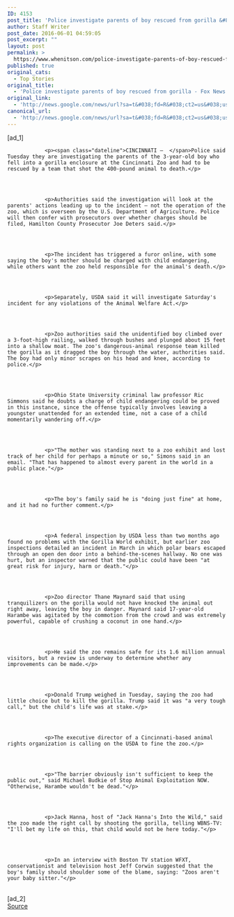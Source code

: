 ```yaml
---
ID: 4153
post_title: 'Police investigate parents of boy rescued from gorilla &#8211; Fox News'
author: Staff Writer
post_date: 2016-06-01 04:59:05
post_excerpt: ""
layout: post
permalink: >
  https://www.whenitson.com/police-investigate-parents-of-boy-rescued-from-gorilla-fox-news/
published: true
original_cats:
  - Top Stories
original_title:
  - 'Police investigate parents of boy rescued from gorilla - Fox News'
original_link:
  - 'http://news.google.com/news/url?sa=t&#038;fd=R&#038;ct2=us&#038;usg=AFQjCNH2jTzAL-0yOtCdO0Rst6iojU48tw&#038;clid=c3a7d30bb8a4878e06b80cf16b898331&#038;cid=52779123617142&#038;ei=mGtOV5CaO-WPwQG8o6vgCg&#038;url=http://www.foxnews.com/us/2016/06/01/police-investigate-parents-boy-rescued-from-gorilla.html'
canonical_url:
  - 'http://news.google.com/news/url?sa=t&#038;fd=R&#038;ct2=us&#038;usg=AFQjCNH2jTzAL-0yOtCdO0Rst6iojU48tw&#038;clid=c3a7d30bb8a4878e06b80cf16b898331&#038;cid=52779123617142&#038;ei=mGtOV5CaO-WPwQG8o6vgCg&#038;url=http://www.foxnews.com/us/2016/06/01/police-investigate-parents-boy-rescued-from-gorilla.html'
---
```

 [ad_1]
<br><div readability="115">
    
        
        
        
            
                <p><span class="dateline">CINCINNATI –  </span>Police said Tuesday they are investigating the parents of the 3-year-old boy who fell into a gorilla enclosure at the Cincinnati Zoo and had to be rescued by a team that shot the 400-pound animal to death.</p>                
                

            	 
            
                <p>Authorities said the investigation will look at the parents' actions leading up to the incident — not the operation of the zoo, which is overseen by the U.S. Department of Agriculture. Police will then confer with prosecutors over whether charges should be filed, Hamilton County Prosecutor Joe Deters said.</p>                
                

            	 
            
                <p>The incident has triggered a furor online, with some saying the boy's mother should be charged with child endangering, while others want the zoo held responsible for the animal's death.</p>                
                

            	 
            
                <p>Separately, USDA said it will investigate Saturday's incident for any violations of the Animal Welfare Act.</p>                
                

            	 
            
                <p>Zoo authorities said the unidentified boy climbed over a 3-foot-high railing, walked through bushes and plunged about 15 feet into a shallow moat. The zoo's dangerous-animal response team killed the gorilla as it dragged the boy through the water, authorities said. The boy had only minor scrapes on his head and knee, according to police.</p>                
                

            	 
            
                <p>Ohio State University criminal law professor Ric Simmons said he doubts a charge of child endangering could be proved in this instance, since the offense typically involves leaving a youngster unattended for an extended time, not a case of a child momentarily wandering off.</p>                
                

            	 
            
                <p>"The mother was standing next to a zoo exhibit and lost track of her child for perhaps a minute or so," Simons said in an email. "That has happened to almost every parent in the world in a public place."</p>                
                

            	 
            
                <p>The boy's family said he is "doing just fine" at home, and it had no further comment.</p>                
                

            	 
            
                <p>A federal inspection by USDA less than two months ago found no problems with the Gorilla World exhibit, but earlier zoo inspections detailed an incident in March in which polar bears escaped through an open den door into a behind-the-scenes hallway. No one was hurt, but an inspector warned that the public could have been "at great risk for injury, harm or death."</p>                
                

            	 
            
                <p>Zoo director Thane Maynard said that using tranquilizers on the gorilla would not have knocked the animal out right away, leaving the boy in danger. Maynard said 17-year-old Harambe was agitated by the commotion from the crowd and was extremely powerful, capable of crushing a coconut in one hand.</p>                
                

            	 
            
                <p>He said the zoo remains safe for its 1.6 million annual visitors, but a review is underway to determine whether any improvements can be made.</p>                
                

            	 
            
                <p>Donald Trump weighed in Tuesday, saying the zoo had little choice but to kill the gorilla. Trump said it was "a very tough call," but the child's life was at stake.</p>                
                

            	 
            
                <p>The executive director of a Cincinnati-based animal rights organization is calling on the USDA to fine the zoo.</p>                
                

            	 
            
                <p>"The barrier obviously isn't sufficient to keep the public out," said Michael Budkie of Stop Animal Exploitation NOW. "Otherwise, Harambe wouldn't be dead."</p>                
                

            	 
            
                <p>Jack Hanna, host of "Jack Hanna's Into the Wild," said the zoo made the right call by shooting the gorilla, telling WBNS-TV: "I'll bet my life on this, that child would not be here today."</p>                
                

            	 
            
                <p>In an interview with Boston TV station WFXT, conservationist and television host Jeff Corwin suggested that the boy's family should shoulder some of the blame, saying: "Zoos aren't your baby sitter."</p>                
                

            	 
            

            
                
                    
                
                


 

            
        
    
</div>
<br>[ad_2]
<br><a href="http://news.google.com/news/url?sa=t&#038;fd=R&#038;ct2=us&#038;usg=AFQjCNH2jTzAL-0yOtCdO0Rst6iojU48tw&#038;clid=c3a7d30bb8a4878e06b80cf16b898331&#038;cid=52779123617142&#038;ei=mGtOV5CaO-WPwQG8o6vgCg&#038;url=http://www.foxnews.com/us/2016/06/01/police-investigate-parents-boy-rescued-from-gorilla.html">Source </a>